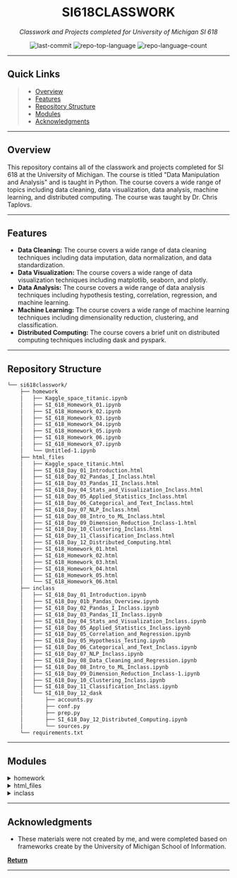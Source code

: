 <p align="center">
    <h1 align="center">SI618CLASSWORK</h1>
</p>
<p align="center">
    <em> Classwork and Projects completed for University of Michigan SI 618</em>
</p>
<p align="center">
	<img src="https://img.shields.io/github/last-commit/Mattcalcaterra/si618classwork?style=default&color=0080ff" alt="last-commit">
	<img src="https://img.shields.io/github/languages/top/Mattcalcaterra/si618classwork?style=default&color=0080ff" alt="repo-top-language">
	<img src="https://img.shields.io/github/languages/count/Mattcalcaterra/si618classwork?style=default&color=0080ff" alt="repo-language-count">
<p>
<p align="center">
	<!-- default option, no dependency badges. -->
</p>
<hr>

##  Quick Links

> - [ Overview](#-overview)
> - [ Features](#-features)
> - [ Repository Structure](#-repository-structure)
> - [ Modules](#-modules)
> - [ Acknowledgments](#-acknowledgments)

---

##  Overview

This repository contains all of the classwork and projects completed for SI 618 at the University of Michigan. The course is titled "Data Manipulation and Analysis" and is taught in Python. The course covers a wide range of topics including data cleaning, data visualization, data analysis, machine learning, and distributed computing. The course was taught by Dr. Chris Taplovs. 

---

##  Features

- **Data Cleaning:** The course covers a wide range of data cleaning techniques including data imputation, data normalization, and data standardization.
- **Data Visualization:** The course covers a wide range of data visualization techniques including matplotlib, seaborn, and plotly.
- **Data Analysis:** The course covers a wide range of data analysis techniques including hypothesis testing, correlation, regression, and machine learning.
- **Machine Learning:** The course covers a wide range of machine learning techniques including dimensionality reduction, clustering, and classification.
- **Distributed Computing:** The course covers a brief unit on distributed computing techniques including dask and pyspark.

---

##  Repository Structure

```sh
└── si618classwork/
    ├── homework
    │   ├── Kaggle_space_titanic.ipynb
    │   ├── SI_618_Homework_01.ipynb
    │   ├── SI_618_Homework_02.ipynb
    │   ├── SI_618_Homework_03.ipynb
    │   ├── SI_618_Homework_04.ipynb
    │   ├── SI_618_Homework_05.ipynb
    │   ├── SI_618_Homework_06.ipynb
    │   ├── SI_618_Homework_07.ipynb
    │   └── Untitled-1.ipynb
    ├── html_files
    │   ├── Kaggle_space_titanic.html
    │   ├── SI_618_Day_01_Introduction.html
    │   ├── SI_618_Day_02_Pandas_I_Inclass.html
    │   ├── SI_618_Day_03_Pandas_II_Inclass.html
    │   ├── SI_618_Day_04_Stats_and_Visualization_Inclass.html
    │   ├── SI_618_Day_05_Applied_Statistics_Inclass.html
    │   ├── SI_618_Day_06_Categorical_and_Text_Inclass.html
    │   ├── SI_618_Day_07_NLP_Inclass.html
    │   ├── SI_618_Day_08_Intro_to_ML_Inclass.html
    │   ├── SI_618_Day_09_Dimension_Reduction_Inclass-1.html
    │   ├── SI_618_Day_10_Clustering_Inclass.html
    │   ├── SI_618_Day_11_Classification_Inclass.html
    │   ├── SI_618_Day_12_Distributed_Computing.html
    │   ├── SI_618_Homework_01.html
    │   ├── SI_618_Homework_02.html
    │   ├── SI_618_Homework_03.html
    │   ├── SI_618_Homework_04.html
    │   ├── SI_618_Homework_05.html
    │   └── SI_618_Homework_06.html
    ├── inclass
    │   ├── SI_618_Day_01_Introduction.ipynb
    │   ├── SI_618_Day_01b_Pandas_Overview.ipynb
    │   ├── SI_618_Day_02_Pandas_I_Inclass.ipynb
    │   ├── SI_618_Day_03_Pandas_II_Inclass.ipynb
    │   ├── SI_618_Day_04_Stats_and_Visualization_Inclass.ipynb
    │   ├── SI_618_Day_05_Applied_Statistics_Inclass.ipynb
    │   ├── SI_618_Day_05_Correlation_and_Regression.ipynb
    │   ├── SI_618_Day_05_Hypothesis_Testing.ipynb
    │   ├── SI_618_Day_06_Categorical_and_Text_Inclass.ipynb
    │   ├── SI_618_Day_07_NLP_Inclass.ipynb
    │   ├── SI_618_Day_08_Data_Cleaning_and_Regression.ipynb
    │   ├── SI_618_Day_08_Intro_to_ML_Inclass.ipynb
    │   ├── SI_618_Day_09_Dimension_Reduction_Inclass-1.ipynb
    │   ├── SI_618_Day_10_Clustering_Inclass.ipynb
    │   ├── SI_618_Day_11_Classification_Inclass.ipynb
    │   └── SI_618_Day_12_dask
    │       ├── accounts.py
    │       ├── conf.py
    │       ├── prep.py
    │       ├── SI_618_Day_12_Distributed_Computing.ipynb
    │       └── sources.py
    └── requirements.txt
```

---

##  Modules

<details closed><summary>homework</summary>

| File                                                                                                                           | Summary                                                                                                                                                                                                                                           |
| ---                                                                                                                            | ---                                                                                                                                                                                                                                               |
| [Kaggle_space_titanic.ipynb](https://github.com/Mattcalcaterra/si618classwork/blob/master/homework\Kaggle_space_titanic.ipynb) | Homework assignment creating basic machine learning models for Kaggle Space Titanic Competition|
| [SI_618_Homework_01.ipynb](https://github.com/Mattcalcaterra/si618classwork/blob/master/homework\SI_618_Homework_01.ipynb)     | Jupyter Notebook for Homework Assignment 1 including basic data manipulation techniques|
| [SI_618_Homework_02.ipynb](https://github.com/Mattcalcaterra/si618classwork/blob/master/homework\SI_618_Homework_02.ipynb)     | Jupyter Notebook for Homework Assignment 2 including more data manipulation and basic analysis|
| [SI_618_Homework_03.ipynb](https://github.com/Mattcalcaterra/si618classwork/blob/master/homework\SI_618_Homework_03.ipynb)     | Jupyter Notebook for Homework Assignment 3 including basic data visualizations using matplotlib and seaborn|
| [SI_618_Homework_04.ipynb](https://github.com/Mattcalcaterra/si618classwork/blob/master/homework\SI_618_Homework_04.ipynb)     | Jupyter Notebook for Homework Assignment 4 including cleaning, exploration, and analysis of Taylor Swift Spotify Songs|
| [SI_618_Homework_05.ipynb](https://github.com/Mattcalcaterra/si618classwork/blob/master/homework\SI_618_Homework_05.ipynb)     | Jupyter Notebook for Homework Assignment 5 including Natural Language Processing using NLTK, Regex, and Spacy|
| [SI_618_Homework_06.ipynb](https://github.com/Mattcalcaterra/si618classwork/blob/master/homework\SI_618_Homework_06.ipynb)     | Jupyter Notebook for Homework Assignment 6 including preliminary machine learning techniques using scikitlearn to create pipelines and clustering of customer segments|
| [SI_618_Homework_07.ipynb](https://github.com/Mattcalcaterra/si618classwork/blob/master/homework\SI_618_Homework_07.ipynb)     | Jupyter Notebook for Homework Assignment 7 including the Kaggle Space Titanic Competition using classification models and EDA|

</details>

<details closed><summary>html_files</summary>

| File                                                                                                                                                                             | Summary                                                                                                                                                                                                                                                                     |
| ---                                                                                                                                                                              | ---                                                                                                                                                                                                                                                                         |
| [Kaggle_space_titanic.html](https://github.com/Mattcalcaterra/si618classwork/blob/master/html_files\Kaggle_space_titanic.html)                                                   | HTML export for Homework assignment 7|
| [SI_618_Day_01_Introduction.html](https://github.com/Mattcalcaterra/si618classwork/blob/master/html_files\SI_618_Day_01_Introduction.html)                                       | HTML export for day 1 inclass notebook|
| [SI_618_Day_02_Pandas_I_Inclass.html](https://github.com/Mattcalcaterra/si618classwork/blob/master/html_files\SI_618_Day_02_Pandas_I_Inclass.html)                               | HTML export for day 2 inclass notebook|
| [SI_618_Day_03_Pandas_II_Inclass.html](https://github.com/Mattcalcaterra/si618classwork/blob/master/html_files\SI_618_Day_03_Pandas_II_Inclass.html)                             | HTML export for day 3 inclass notebook|
| [SI_618_Day_04_Stats_and_Visualization_Inclass.html](https://github.com/Mattcalcaterra/si618classwork/blob/master/html_files\SI_618_Day_04_Stats_and_Visualization_Inclass.html) | HTML export for day 4 inclass notebook|
| [SI_618_Day_05_Applied_Statistics_Inclass.html](https://github.com/Mattcalcaterra/si618classwork/blob/master/html_files\SI_618_Day_05_Applied_Statistics_Inclass.html)           | HTML export for day 5 inclass notebook|
| [SI_618_Day_06_Categorical_and_Text_Inclass.html](https://github.com/Mattcalcaterra/si618classwork/blob/master/html_files\SI_618_Day_06_Categorical_and_Text_Inclass.html)       | HTML export for day 6 inclass notebook|
| [SI_618_Day_07_NLP_Inclass.html](https://github.com/Mattcalcaterra/si618classwork/blob/master/html_files\SI_618_Day_07_NLP_Inclass.html)                                         | HTML export for day 7 inclass notebook|
| [SI_618_Day_08_Intro_to_ML_Inclass.html](https://github.com/Mattcalcaterra/si618classwork/blob/master/html_files\SI_618_Day_08_Intro_to_ML_Inclass.html)                         | HTML export for day 8 inclass notebook|
| [SI_618_Day_09_Dimension_Reduction_Inclass-1.html](https://github.com/Mattcalcaterra/si618classwork/blob/master/html_files\SI_618_Day_09_Dimension_Reduction_Inclass-1.html)     | HTML export for day 9 inclass notebook|
| [SI_618_Day_10_Clustering_Inclass.html](https://github.com/Mattcalcaterra/si618classwork/blob/master/html_files\SI_618_Day_10_Clustering_Inclass.html)                           | HTML export for day 10 inclass notebook|
| [SI_618_Day_11_Classification_Inclass.html](https://github.com/Mattcalcaterra/si618classwork/blob/master/html_files\SI_618_Day_11_Classification_Inclass.html)                   | HTML export for day 11 inclass notebook|
| [SI_618_Day_12_Distributed_Computing.html](https://github.com/Mattcalcaterra/si618classwork/blob/master/html_files\SI_618_Day_12_Distributed_Computing.html)                     | HTML export for day 12 inclass notebook|
| [SI_618_Homework_01.html](https://github.com/Mattcalcaterra/si618classwork/blob/master/html_files\SI_618_Homework_01.html)                                                       | HTML export for Homework 1|
| [SI_618_Homework_02.html](https://github.com/Mattcalcaterra/si618classwork/blob/master/html_files\SI_618_Homework_02.html)                                                       | HTML export for Homework 2|
| [SI_618_Homework_03.html](https://github.com/Mattcalcaterra/si618classwork/blob/master/html_files\SI_618_Homework_03.html)                                                       | HTML export for Homework 3|
| [SI_618_Homework_04.html](https://github.com/Mattcalcaterra/si618classwork/blob/master/html_files\SI_618_Homework_04.html)                                                       | HTML export for Homework 4|
| [SI_618_Homework_05.html](https://github.com/Mattcalcaterra/si618classwork/blob/master/html_files\SI_618_Homework_05.html)                                                       | HTML export for Homework 5|
| [SI_618_Homework_06.html](https://github.com/Mattcalcaterra/si618classwork/blob/master/html_files\SI_618_Homework_06.html)                                                       | HTML export for Homework 6|

</details>

<details closed><summary>inclass</summary>

| File                                                                                                                                                                            | Summary                                                                                                                                                                                                                                                                   |
| ---                                                                                                                                                                             | ---                                                                                                                                                                                                                                                                       |
| [SI_618_Day_01b_Pandas_Overview.ipynb](https://github.com/Mattcalcaterra/si618classwork/blob/master/inclass\SI_618_Day_01b_Pandas_Overview.ipynb)                               | Inclass notebook for an introduction to using Pandas and Numpy in python|
| [SI_618_Day_01_Introduction.ipynb](https://github.com/Mattcalcaterra/si618classwork/blob/master/inclass\SI_618_Day_01_Introduction.ipynb)                                       | Inclass notebook for an introduction to the course and using Pandas and Numpy in python|
| [SI_618_Day_02_Pandas_I_Inclass.ipynb](https://github.com/Mattcalcaterra/si618classwork/blob/master/inclass\SI_618_Day_02_Pandas_I_Inclass.ipynb)                               | Inclass notebook exploring further techniques of using Pandas in python|
| [SI_618_Day_03_Pandas_II_Inclass.ipynb](https://github.com/Mattcalcaterra/si618classwork/blob/master/inclass\SI_618_Day_03_Pandas_II_Inclass.ipynb)                             | Inclass notebook expanded exploration of using Pandas|
| [SI_618_Day_04_Stats_and_Visualization_Inclass.ipynb](https://github.com/Mattcalcaterra/si618classwork/blob/master/inclass\SI_618_Day_04_Stats_and_Visualization_Inclass.ipynb) | Inclass notebook covering an introduction into data visualization with matplotlib and seaborn|
| [SI_618_Day_05_Applied_Statistics_Inclass.ipynb](https://github.com/Mattcalcaterra/si618classwork/blob/master/inclass\SI_618_Day_05_Applied_Statistics_Inclass.ipynb)           | Inclass notebook for applying statistics to data exploration and visualization in python|
| [SI_618_Day_05_Correlation_and_Regression.ipynb](https://github.com/Mattcalcaterra/si618classwork/blob/master/inclass\SI_618_Day_05_Correlation_and_Regression.ipynb)           | Inclass notebook exploring further applied statistics through correlations and regressions|
| [SI_618_Day_05_Hypothesis_Testing.ipynb](https://github.com/Mattcalcaterra/si618classwork/blob/master/inclass\SI_618_Day_05_Hypothesis_Testing.ipynb)                           | Inclass notebook exploring hypothesis testing with statistical tests in python|
| [SI_618_Day_06_Categorical_and_Text_Inclass.ipynb](https://github.com/Mattcalcaterra/si618classwork/blob/master/inclass\SI_618_Day_06_Categorical_and_Text_Inclass.ipynb)       | Inclass notebook exploring prerequist skills to NLP including regex and text editing|
| [SI_618_Day_07_NLP_Inclass.ipynb](https://github.com/Mattcalcaterra/si618classwork/blob/master/inclass\SI_618_Day_07_NLP_Inclass.ipynb)                                         | Inclass notebook for introduction to NLP using NLTK and Spacy|
| [SI_618_Day_08_Data_Cleaning_and_Regression.ipynb](https://github.com/Mattcalcaterra/si618classwork/blob/master/inclass\SI_618_Day_08_Data_Cleaning_and_Regression.ipynb)       | Inclass notebook introduction to cleaning data for machine learning and using linear regression|
| [SI_618_Day_08_Intro_to_ML_Inclass.ipynb](https://github.com/Mattcalcaterra/si618classwork/blob/master/inclass\SI_618_Day_08_Intro_to_ML_Inclass.ipynb)                         | Inclass notebook covering an introduction to machine learning techniques such as regressors using Scikit-learn|
| [SI_618_Day_09_Dimension_Reduction_Inclass-1.ipynb](https://github.com/Mattcalcaterra/si618classwork/blob/master/inclass\SI_618_Day_09_Dimension_Reduction_Inclass-1.ipynb)     | Inclass notebook covering dimension reduction as a part of ML pipelines, using techniques such as PCA and t-SNE|
| [SI_618_Day_10_Clustering_Inclass.ipynb](https://github.com/Mattcalcaterra/si618classwork/blob/master/inclass\SI_618_Day_10_Clustering_Inclass.ipynb)                           | Inclass notebook including introduction to clustering techniques using scikit-learn|
| [SI_618_Day_11_Classification_Inclass.ipynb](https://github.com/Mattcalcaterra/si618classwork/blob/master/inclass\SI_618_Day_11_Classification_Inclass.ipynb)                   | Inclass notebook including introduction to clustering techniques using scikit-learn|

</details>

---

##  Acknowledgments

- These materials were not created by me, and were completed based on frameworks create by the University of Michigan School of Information.

[**Return**](#-quick-links)

---

